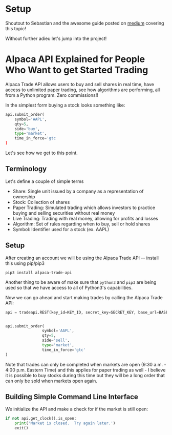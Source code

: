 # Setup 

Shoutout to Sebastian and the awesome guide posted on [medium](https://medium.com/analytics-vidhya/the-alpaca-api-explained-for-people-who-want-to-get-started-trading-7e57f0af7a) covering this topic!

Without further adieu let's jump into the project! 


# Alpaca API Explained for People Who Want to get Started Trading 

Alpaca Trade API allows users to buy and sell shares in real time, have access to unlimited paper trading, see how algorithms are performing, all from a Python program. Zero commissions!! 

In the simplest form buying a stock looks something like: 

```python 
api.submit_order(
    symbol='AAPL', 
    qty=5, 
    side='buy',
    type='market',
    time_in_force='gtc
)
```

Let's see how we get to this point. 

## Terminology 

Let's define a couple of simple terms 
- Share: Single unit issued by a company as a representation of ownership 
- Stock: Collection of shares 
- Paper Trading: Simulated trading which allows investors to practice buying and selling securities without real money 
- Live Trading: Trading with real money, allowing for profits and losses 
- Algorithm: Set of rules regarding when to buy, sell or hold shares 
- Symbol: Identifier used for a stock (ex. AAPL)

## Setup 

After creating an account we will be using the Alpaca Trade API -- install this using pip/pip3

```
pip3 install alpaca-trade-api  
```


Another thing to be aware of make sure that `python3` and `pip3` are being used so that we have access to all of Python3's capabilities. 


Now we can go ahead and start making trades by calling the Alpaca Trade API: 

```python
api = tradeapi.REST(key_id=KEY_ID, secret_key=SECRET_KEY, base_url=BASE_URL, api_version='v2')


api.submit_order(
                symbol='AAPL',
                qty=5,
                side='sell',
                type='market',
                time_in_force='gtc'
)
```

Note that trades can only be completed when markets are open (9:30 a.m. - 4:00 p.m. Eastern Time) and this applies for paper trading as well - I believe it is possible to buy stocks during this time but they will be a long order that can only be sold when markets open again. 


## Building Simple Command Line Interface 

We initialize the API and make a check for if the market is still open: 

```python 
if not api.get_clock().is_open:
    print('Market is closed.  Try again later.')
    exit()
```


